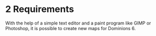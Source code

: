2 Requirements
==============

With the help of a simple text editor and a paint program like GIMP or Photoshop, it is possible to create new maps for Dominions 6.
